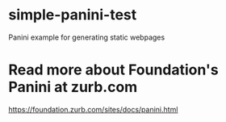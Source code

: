 # simple-panini-test
Panini example for generating static webpages

# Read more about Foundation's Panini at zurb.com
<https://foundation.zurb.com/sites/docs/panini.html>
